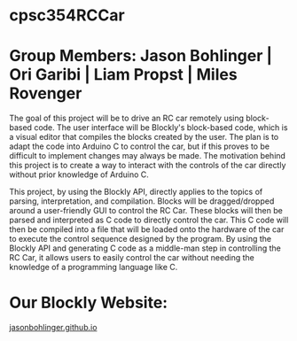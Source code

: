 # cpsc354RCCar
# Group Members: Jason Bohlinger | Ori Garibi | Liam Propst | Miles Rovenger

The goal of this project will be to drive an RC car remotely using block-based code. The user interface will be Blockly's block-based code, which is a visual editor that compiles the blocks created by the user. The plan is to adapt the code into Arduino C to control the car, but if this proves to be difficult to implement changes may always be made. The motivation behind this project is to create a way to interact with the controls of the car directly without prior knowledge of Arduino C.

This project, by using the Blockly API, directly applies to the topics of parsing, interpretation, and compilation. 
Blocks will be dragged/dropped around a user-friendly GUI to control the RC Car. 
These blocks will then be parsed and interpreted as C code to directly control the car. 
This C code will then be compiled into a file that will be loaded onto the hardware of the car to execute the control sequence designed by the program. 
By using the Blockly API and generating C code as a middle-man step in controlling the RC Car, it allows users to easily control the car without needing the knowledge of a programming language like C.

# Our Blockly Website:
[jasonbohlinger.github.io](https://jasonbohlinger.github.io/cpsc354RCCar/Blockly/)
